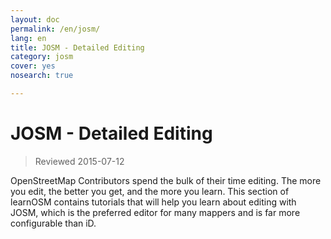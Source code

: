 ```yaml
---
layout: doc
permalink: /en/josm/
lang: en
title: JOSM - Detailed Editing
category: josm
cover: yes
nosearch: true

---
```


JOSM - Detailed Editing
================

> Reviewed 2015-07-12

OpenStreetMap Contributors spend the bulk of their time editing. The more you edit, the better you get, and the more you learn. This section of learnOSM contains tutorials that will help you learn about editing with JOSM, which is the preferred editor for many mappers and is far more configurable than iD.
